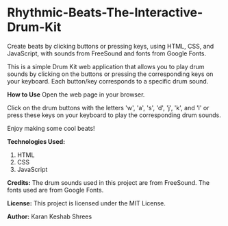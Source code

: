 # Rhythmic-Beats-The-Interactive-Drum-Kit
Create beats by clicking buttons or pressing keys, using HTML, CSS, and JavaScript, with sounds from FreeSound and fonts from Google Fonts.


This is a simple Drum Kit web application that allows you to play drum sounds by clicking on the buttons or pressing the corresponding keys on your keyboard. Each button/key corresponds to a specific drum sound.

**How to Use**
Open the web page in your browser.

Click on the drum buttons with the letters 'w', 'a', 's', 'd', 'j', 'k', and 'l' or press these keys on your keyboard to play the corresponding drum sounds.

Enjoy making some cool beats!

**Technologies Used:**
1. HTML
2. CSS
3. JavaScript
   
**Credits:**
The drum sounds used in this project are from FreeSound.
The fonts used are from Google Fonts.

**License:**
This project is licensed under the MIT License.

**Author:**
Karan Keshab Shrees
